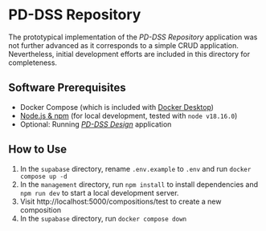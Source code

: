# PD-DSS Repository

The prototypical implementation of the _PD-DSS Repository_ application was not further advanced as it corresponds to a simple CRUD application. Nevertheless, initial development efforts are included in this directory for completeness.

## Software Prerequisites

- Docker Compose (which is included with [Docker Desktop](https://www.docker.com/products/docker-desktop/))
- [Node.js & npm](https://nodejs.org/en) (for local development, tested with `node v18.16.0`)
- Optional: Running [_PD-DSS Design_](../design/README.md) application

## How to Use

1. In the `supabase` directory, rename `.env.example` to `.env` and run `docker compose up -d`
2. In the `management` directory, run `npm install` to install dependencies and `npm run dev` to start a local development server.
3. Visit http://localhost:5000/compositions/test to create a new composition
4. In the `supabase` directory, run `docker compose down`
